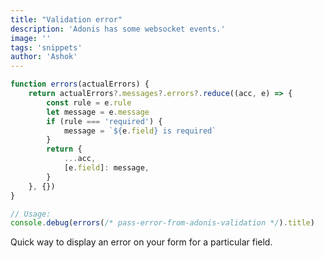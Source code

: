 ```yaml
---
title: "Validation error"
description: 'Adonis has some websocket events.'
image: ''
tags: 'snippets'
author: 'Ashok'
---
```


```typescript
function errors(actualErrors) {
    return actualErrors?.messages?.errors?.reduce((acc, e) => {
        const rule = e.rule
        let message = e.message
        if (rule === 'required') {
            message = `${e.field} is required`
        }
        return {
            ...acc,
            [e.field]: message,
        }
    }, {})
}

// Usage:
console.debug(errors(/* pass-error-from-adonis-validation */).title)
```
Quick way to display an error on your form for a particular field.

